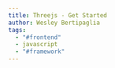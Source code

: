 ```yaml
---
title: Threejs - Get Started
author: Wesley Bertipaglia
tags:
  - "#frontend"
  - javascript
  - "#framework"
---
```


